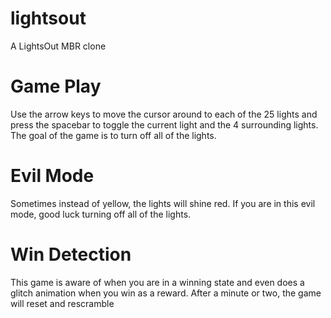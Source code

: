 # lightsout
A LightsOut MBR clone

# Game Play
Use the arrow keys to move the cursor around to each of the 25 lights and press the spacebar to toggle the current light and the 4 surrounding lights. The goal of the game is to turn off all of the lights.

# Evil Mode
Sometimes instead of yellow, the lights will shine red. If you are in this evil mode, good luck turning off all of the lights.

# Win Detection
This game is aware of when you are in a winning state and even does a glitch animation when you win as a reward. After a minute or two, the game will reset and rescramble
